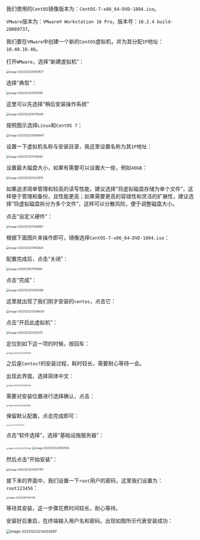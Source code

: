 我们使用的`CentOS`镜像版本为：`CentOS-7-x86_64-DVD-1804.iso`。

`VMware`版本为：`VMware® Workstation 16 Pro`，版本号：`16.2.4 build-20089737`。

我们要在`VMware`中创建一个新的`CentOS`虚拟机，并为其分配`IP`地址：`10.40.18.40`。

打开`WMware`，选择“新建虚拟机”：

<img src="image/image-20231223205817677.png" alt="image-20231223205817677" style="zoom:50%;" />

选择“典型”：

<img src="image/image-20231223210705116.png" alt="image-20231223210705116" style="zoom:50%;" />

这里可以先选择“稍后安装操作系统”

<img src="image/image-20231223210719240.png" alt="image-20231223210719240" style="zoom:50%;" />

按照图示选择`Linux`和`CentOS 7`：

<img src="image/image-20231223210806847.png" alt="image-20231223210806847" style="zoom:50%;" />

设置一下虚拟机名称与安装目录，我这里设置名称为其`IP`地址：

<img src="image/image-20231223211139383.png" alt="image-20231223211139383" style="zoom:50%;" />

设置最大磁盘大小，如果有需要可以设置大一些，例如`40GB`：

<img src="image/image-20231223211223975.png" alt="image-20231223211223975" style="zoom:50%;" />

如果追求简单管理和较高的读写性能，建议选择“将虚拟磁盘存储为单个文件”，这样便于管理和备份，且性能更高；如果需要更高的容错性和灵活的扩展性，建议选择“将虚拟磁盘拆分为多个文件”，这样可以分散风险，便于调整磁盘大小。

点击“自定义硬件”：

<img src="image/image-20231223211446951.png" alt="image-20231223211446951" style="zoom:50%;" />

根据下面图片来操作即可，镜像选择`CentOS-7-x86_64-DVD-1804.iso`：

<img src="image/image-20231223211852624.png" alt="image-20231223211852624" style="zoom:50%;" />

配置完成后，点击“关闭”：

<img src="image/image-20250218171151994.png" alt="image-20250218171151994" style="zoom:50%;" />

点击“完成”：

<img src="image/image-20231223212005156.png" alt="image-20231223212005156" style="zoom:50%;" />

这里就出现了我们刚才安装的`centos`，点击它：

<img src="image/image-20231223212046030.png" alt="image-20231223212046030" style="zoom:50%;" />

点击“开启此虚拟机”：

<img src="image/image-20231223212102175.png" alt="image-20231223212102175" style="zoom:50%;" />

定位到如下这一项的时候，按回车：

<img src="image/image-20231223212505693.png" alt="image-20231223212505693" style="zoom: 33%;" />

之后是`Centos7`的安装过程，耗时较长，需要耐心等待一会。

出现此界面，选择简体中文：

<img src="image/image-20231223212815346.png" alt="image-20231223212815346" style="zoom: 33%;" />

需要对安装位置进行选择确认，点击：

<img src="image/image-20231223212921839.png" alt="image-20231223212921839" style="zoom:33%;" />

保留默认配置，点击完成即可：

<img src="image/image-20231223213010910.png" alt="image-20231223213010910" style="zoom:25%;" />

点击“软件选择”，选择“基础设施服务器”：

<img src="image/image-20231223221702588.png" alt="image-20231223221702588" style="zoom:33%;" />

<img src="image/image-20231223221631143.png" alt="image-20231223221631143" style="zoom: 50%;" />

然后点击“开始安装”：

<img src="image/image-20231223213037761.png" alt="image-20231223213037761" style="zoom:50%;" />

接下来的界面中，我们设置一下`root`用户的密码，这里我们设置为：`root123456`：

<img src="image/image-20250218171917799.png" alt="image-20250218171917799" style="zoom:40%;" />

等待其安装，这一步骤花费时间较长，耐心等待。

安装好后重启，在终端输入用户名和密码，出现如图所示代表安装成功：

<img src="image/image-20231223214032697.png" alt="image-20231223214032697" style="zoom:67%;" />



